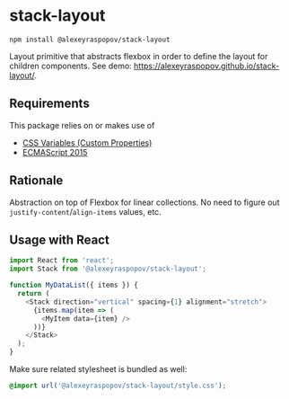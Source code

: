 # stack-layout

    npm install @alexeyraspopov/stack-layout

Layout primitive that abstracts flexbox in order to define the layout for
children components. See demo: https://alexeyraspopov.github.io/stack-layout/.

## Requirements

This package relies on or makes use of

- [CSS Variables (Custom Properties)](https://caniuse.com/#feat=css-variables)
- [ECMAScript 2015](https://kangax.github.io/compat-table/es6/)

## Rationale

Abstraction on top of Flexbox for linear collections. No need to figure out
`justify-content`/`align-items` values, etc.

## Usage with React

```javascript
import React from 'react';
import Stack from '@alexeyraspopov/stack-layout';

function MyDataList({ items }) {
  return (
    <Stack direction="vertical" spacing={1} alignment="stretch">
      {items.map(item => (
        <MyItem data={item} />
      ))}
    </Stack>
  );
}
```

Make sure related stylesheet is bundled as well:

```css
@import url('@alexeyraspopov/stack-layout/style.css');
```
